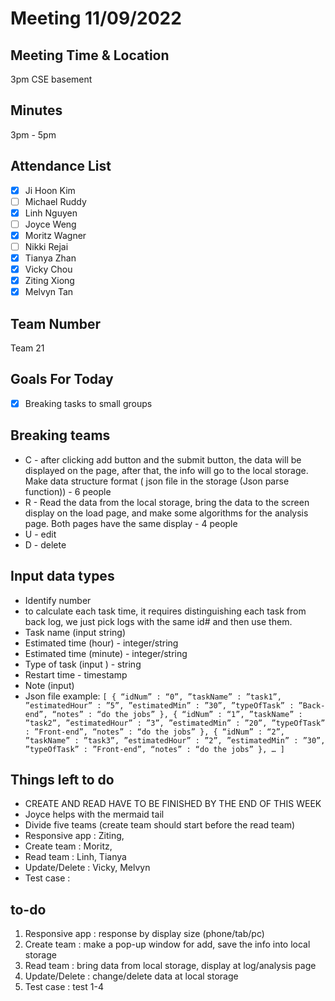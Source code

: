# Meeting 11/09/2022

## Meeting Time & Location

3pm CSE basement

## Minutes

3pm - 5pm

## Attendance List

-   [x] Ji Hoon Kim
-   [ ] Michael Ruddy
-   [x] Linh Nguyen
-   [ ] Joyce Weng
-   [x] Moritz Wagner
-   [ ] Nikki Rejai
-   [x] Tianya Zhan
-   [x] Vicky Chou
-   [x] Ziting Xiong
-   [x] Melvyn Tan

## Team Number

Team 21

## Goals For Today

-   [x] Breaking tasks to small groups

## Breaking teams

-   C - after clicking add button and the submit button, the data will be displayed on the page, after that, the info will go to the local storage. Make data structure format ( json file in the storage (Json parse function)) - 6 people
-   R - Read the data from the local storage, bring the data to the screen display on the load page, and make some algorithms for the analysis page. Both pages have the same display - 4 people
-   U - edit
-   D - delete

## Input data types

-   Identify number
-   to calculate each task time, it requires distinguishing each task from back log, we just pick logs with the same id# and then use them.
-   Task name (input string)
-   Estimated time (hour) - integer/string
-   Estimated time (minute) - integer/string
-   Type of task (input ) - string
-   Restart time - timestamp
-   Note (input)
-   Json file example:
    `[
{
	“idNum” : “0”,
”taskName” : ”task1”,
”estimatedHour” : ”5”,
”estimatedMin” : ”30”,
”typeOfTask” : ”Back-end”,
“notes” : “do the jobs”
},
{
“idNum” : “1”,
”taskName” : ”task2”,
”estimatedHour” : ”3”,
”estimatedMin” : ”20”,
”typeOfTask” : ”Front-end”,
“notes” : “do the jobs”
},
{
“idNum” : “2”,
”taskName” : ”task3”,
”estimatedHour” : ”2”,
”estimatedMin” : ”30”,
”typeOfTask” : ”Front-end”,
“notes” : “do the jobs”
},
…
]`

## Things left to do

-   CREATE AND READ HAVE TO BE FINISHED BY THE END OF THIS WEEK
-   Joyce helps with the mermaid tail
-   Divide five teams (create team should start before the read team)
-   Responsive app : Ziting,
-   Create team : Moritz,
-   Read team : Linh, Tianya
-   Update/Delete : Vicky, Melvyn
-   Test case :

## to-do

1. Responsive app : response by display size (phone/tab/pc)
2. Create team : make a pop-up window for add, save the info into local storage
3. Read team : bring data from local storage, display at log/analysis page
4. Update/Delete : change/delete data at local storage
5. Test case : test 1-4
